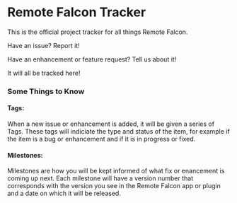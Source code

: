 # Remote Falcon Tracker

This is the official project tracker for all things Remote Falcon.

Have an issue? Report it!

Have an enhancement or feature request? Tell us about it!

It will all be tracked here!

### Some Things to Know
#### Tags:
When a new issue or enhancement is added, it will be given a series of Tags. These tags will indiciate the type and status of the item, for example if the item is a bug or enhancement and if it is in progress or fixed.
#### Milestones:
Milestones are how you will be kept informed of what fix or enancement is coming up next. Each milestone will have a version number that corresponds with the version you see in the Remote Falcon app or plugin and a date on which it will be released.
